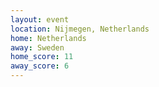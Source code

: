 ```yaml
---
layout: event
location: Nijmegen, Netherlands
home: Netherlands
away: Sweden
home_score: 11
away_score: 6
---
```

